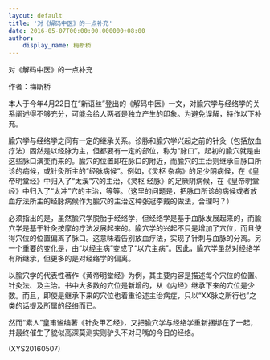 ```yaml
---
layout: default
title: '对《解码中医》的一点补充'
date: 2016-05-07T00:00:00.000000+08:00
author:
    display_name: 梅断桥
---
```


对《解码中医》的一点补充

作者：梅断桥

本人于今年4月22日在“新语丝”登出的《解码中医》一文，对腧穴学与经络学的关系阐述得不够充分，可能会给人两者是独立产生的印象。为避免误解，特作以下补充。

腧穴学与经络学之间有一定的继承关系。诊脉和腧穴学兴起之前的针灸（包括放血疗法）固然是以经脉为主，但都要有一定的部位，称为“脉口”。起初的腧穴就是由这些脉口演变而来的。腧穴的位置即在脉口的附近，而腧穴的主治则继承自脉口所诊的病候，或针灸所主的“经脉病候”。例如，《灵枢 杂病》的足少阴病候，在《皇帝明堂经》中归入了“太溪”穴的主治，《灵枢 经脉》的足厥阴病候，在《皇帝明堂经》中归入了“太冲”穴的主治，等等。（这里的问题是，把脉口所诊的病候或者放血疗法所主的经脉病候作为腧穴的主治这种张冠李戴的做法，合理吗？）

必须指出的是，虽然腧穴学脱胎于经络学，但经络学是基于血脉发展起来的，而腧穴学是基于针灸按摩的疗法发展起来的。腧穴学的兴起不只是增加了穴位，而且使得穴位的位置偏离了脉口。这意味着告别放血疗法，实现了针刺与血脉的分离。另一个重要的变化是，由“以经主病”变成了“以穴主病”。因此，腧穴学虽然对经络学有所继承，但更多的是对经络学的偏离。

以腧穴学的代表性著作《黄帝明堂经》为例，其主要内容是描述每个穴位的位置、针灸法、及主治。书中大多数的穴位是新增的，从《内经》继承下来的穴位是少数。而且，即使是继承下来的穴位也着重论述主治病症，只以“XX脉之所行也”之类的话提及所属的经络而已。

然而“素人”皇甫谧编著《针灸甲乙经》，又把腧穴学与经络学重新捆绑在了一起，并最终催生了貌似高深莫测实则驴头不对马嘴的今日的经络。

(XYS20160507)

